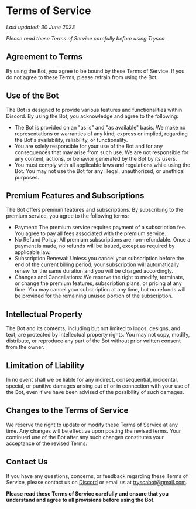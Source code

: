 # Terms of Service

*Last updated: 30 June 2023*

*Please read these Terms of Service carefully before using Trysca*

## Agreement to Terms

By using the Bot, you agree to be bound by these Terms of Service. If you do not agree to these Terms, please refrain from using the Bot.

## Use of the Bot

The Bot is designed to provide various features and functionalities within Discord. By using the Bot, you acknowledge and agree to the following:
- The Bot is provided on an "as is" and "as available" basis. We make no representations or warranties of any kind, express or implied, regarding the Bot's availability, reliability, or functionality.
- You are solely responsible for your use of the Bot and for any consequences that may arise from such use. We are not responsible for any content, actions, or behavior generated by the Bot by its users.
- You must comply with all applicable laws and regulations while using the Bot. You may not use the Bot for any illegal, unauthorized, or unethical purposes.

## Premium Features and Subscriptions

The Bot offers premium features and subscriptions. By subscribing to the premium service, you agree to the following terms:
- Payment: The premium service requires payment of a subscription fee. You agree to pay all fees associated with the premium service.
- No Refund Policy: All premium subscriptions are non-refundable. Once a payment is made, no refunds will be issued, except as required by applicable law.
- Subscription Renewal: Unless you cancel your subscription before the end of the current billing period, your subscription will automatically renew for the same duration and you will be charged accordingly.
- Changes and Cancellations: We reserve the right to modify, terminate, or change the premium features, subscription plans, or pricing at any time. You may cancel your subscription at any time, but no refunds will be provided for the remaining unused portion of the subscription.

## Intellectual Property

The Bot and its contents, including but not limited to logos, designs, and text, are protected by intellectual property rights. You may not copy, modify, distribute, or reproduce any part of the Bot without prior written consent from the owner.

## Limitation of Liability

In no event shall we be liable for any indirect, consequential, incidental, special, or punitive damages arising out of or in connection with your use of the Bot, even if we have been advised of the possibility of such damages.

## Changes to the Terms of Service

We reserve the right to update or modify these Terms of Service at any time. Any changes will be effective upon posting the revised terms. Your continued use of the Bot after any such changes constitutes your acceptance of the revised Terms.

## Contact Us

If you have any questions, concerns, or feedback regarding these Terms of Service, please contact us on [Discord](https://discord.gg/egvmz5NjSZ) or email us at [tryscabot@gmail.com](mailto:tryscabot@gmail.com).

**Please read these Terms of Service carefully and ensure that you understand and agree to all provisions before using the Bot.**
